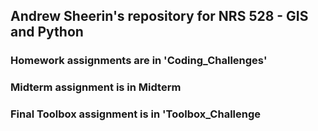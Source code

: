 ## Andrew Sheerin's repository for NRS 528 - GIS and Python

### Homework assignments are in 'Coding_Challenges'

### Midterm assignment is in Midterm

### Final Toolbox assignment is in 'Toolbox_Challenge
